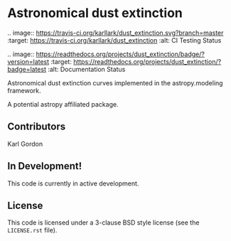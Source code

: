 Astronomical dust extinction
============================

.. image:: https://travis-ci.org/karllark/dust_extinction.svg?branch=master
    :target: https://travis-ci.org/karllark/dust_extinction
    :alt: CI Testing Status

.. image:: https://readthedocs.org/projects/dust_extinction/badge/?version=latest
    :target: https://readthedocs.org/projects/dust_extinction/?badge=latest
    :alt: Documentation Status
    
Astronomical dust extinction curves implemented in the
astropy.modeling framework.

A potential astropy affiliated package.

Contributors
------------
Karl Gordon

In Development!
---------------

This code is currently in active development.  

License
-------

This code is licensed under a 3-clause BSD style license (see the
``LICENSE.rst`` file).
